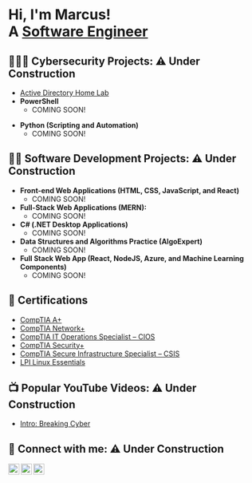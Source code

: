 <h1>Hi, I'm Marcus! <br/>A <a href="https://github.com/marcuswebb1">Software Engineer</a></h1>

<h2>👨‍💻🔐 Cybersecurity Projects: ⚠ Under Construction</h2>

- [Active Directory Home Lab](https://github.com/marcuswebb1/ActiveDirectoryLab)
- <b>PowerShell</b>
  - COMING SOON!
<!--  - [Windows EventLog: Failed RDP Logins Source IP to full GeoData Conversion] -->
<!--  - [Active Directory Bulk User Creation]
  - [FIM (File Integrity Monitor)]
  - [Ransomware Proof of Concept (Encrypter)]
  - [Ransomware Proof of Concept (Decrypter)]
  - [Image Analysis Middleware] <b><i>(Potentially NSFW)</b></i>
  - [Keylogger with Email Capability] -->
- <b>Python (Scripting and Automation)</b>
  - COMING SOON!

<h2>👨‍💻 Software Development Projects: ⚠ Under Construction</h2>

- <b>Front-end Web Applications (HTML, CSS, JavaScript, and React)</b>
  - COMING SOON!
- <b>Full-Stack Web Applications (MERN):</b>
  - COMING SOON!
- <b>C# (.NET Desktop Applications)</b>
  - COMING SOON!
- <b>Data Structures and Algorithms Practice (AlgoExpert)</b>
  - COMING SOON!
- <b>Full Stack Web App (React, NodeJS, Azure, and Machine Learning Components)</b>
  - COMING SOON!


<h2>📄 Certifications</h2>

- [CompTIA A+](https://www.credly.com/badges/8fa93280-5d22-4171-b1c7-f95702a78cd6)
- [CompTIA Network+](https://www.credly.com/badges/8550f2bd-6b96-4c0c-a02b-a874e2e89be5/public_url)
- [CompTIA IT Operations Specialist – CIOS](https://www.credly.com/badges/b51521c0-e7df-408f-acf9-2d5e8a0f806d)
- [CompTIA Security+](https://www.credly.com/badges/a18e0c32-2304-4d53-9174-0bb27fa519d3)
- [CompTIA Secure Infrastructure Specialist – CSIS](https://www.credly.com/badges/92966383-e597-4bee-8027-0fbd9f8674ed)
- [LPI Linux Essentials](https://cs.lpi.org/caf/Xamman/certification/verify/LPI000520755/eqrngs7p9w)

<h2>📺 Popular YouTube Videos: ⚠ Under Construction</h2>

- [Intro: Breaking Cyber](https://www.youtube.com/watch?v=sTa19G_xBbs)


<h2>🤳 Connect with me: ⚠ Under Construction</h2>

[<img align="left" alt="marcuswebb1 | YouTube" width="22px" src="https://cdn.jsdelivr.net/npm/simple-icons@v3/icons/youtube.svg" />][youtube]
[<img align="left" alt="marcuswebb1 | Twitter" width="22px" src="https://cdn.jsdelivr.net/npm/simple-icons@v3/icons/twitter.svg" />][twitter]
[<img align="left" alt="marcuswebb1 | LinkedIn" width="22px" src="https://cdn.jsdelivr.net/npm/simple-icons@v3/icons/linkedin.svg" />][linkedin]
<!-- [<img align="left" alt="marcuswebb1 | Instagram" width="22px" src="https://cdn.jsdelivr.net/npm/simple-icons@v3/icons/instagram.svg" />][instagram] -->

[youtube]: https://www.youtube.com/channel/UCr0Pdt_a4b43cFCTqfCJOXg/featured
[twitter]: https://twitter.com/Breaking_Cyber
<!-- [instagram]: https://www.instagram.com// -->
[linkedin]: https://linkedin.com/in/marcuswebb1

<!--
**marcuswebb1211/marcuswebb1** is a ✨ _special_ ✨ repository because its `README.md` (this file) appears on your GitHub profile.

Here are some ideas to get you started:

- 🔭 I’m currently working on ...
- 🌱 I’m currently learning ...
- 👯 I’m looking to collaborate on ...
- 🤔 I’m looking for help with ...
- 💬 Ask me about ...
- 📫 How to reach me: ...
- 😄 Pronouns: ...
- ⚡ Fun fact: ...
-->
